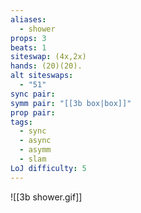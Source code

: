 ```yaml
---
aliases:
  - shower
props: 3
beats: 1
siteswap: (4x,2x)
hands: (20)(20).
alt siteswaps:
  - "51"
sync pair: 
symm pair: "[[3b box|box]]"
prop pair: 
tags:
  - sync
  - async
  - asymm
  - slam
LoJ difficulty: 5
---
```

![[3b shower.gif]]

